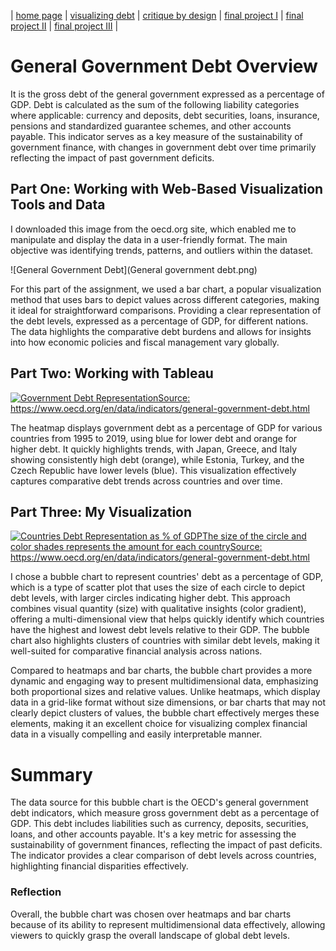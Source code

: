 | [home page](https://dsahil12.github.io/SahilDesai-Portfolio/) | [visualizing debt](visualizing-government-debt) | [critique by design](critique-by-design) | [final project I](final-project-part-one) | [final project II](final-project-part-two) | [final project III](final-project-part-three) |

# General Government Debt Overview

It is the gross debt of the general government expressed as a percentage of GDP. Debt is calculated as the sum of the following liability categories where applicable: currency and deposits, debt securities, loans, insurance, pensions and standardized guarantee schemes, and other accounts payable. This indicator serves as a key measure of the sustainability of government finance, with changes in government debt over time primarily reflecting the impact of past government deficits.

## Part One: Working with Web-Based Visualization Tools and Data

I downloaded this image from the oecd.org site, which enabled me to manipulate and display the data in a user-friendly format. The main objective was identifying trends, patterns, and outliers within the dataset.


![General Government Debt](General government debt.png)

For this part of the assignment, we used a bar chart, a popular visualization method that uses bars to depict values across different categories, making it ideal for straightforward comparisons. Providing a clear representation of the debt levels, expressed as a percentage of GDP, for different nations. The data highlights the comparative debt burdens and allows for insights into how economic policies and fiscal management vary globally.

## Part Two: Working with Tableau

<div class='tableauPlaceholder' id='viz1726003418336' style='position: relative'>
  <noscript>
    <a href='#'>
    <img alt='Government Debt RepresentationSource: https:&#47;&#47;www.oecd.org&#47;en&#47;data&#47;indicators&#47;general-government-debt.html ' src='https:&#47;&#47;public.tableau.com&#47;static&#47;images&#47;Go&#47;GovernmentDebtRepresentationHeatmap&#47;GovernmentDebtRepresentation&#47;1_rss.png' style='border: none' />
    </a>
  </noscript>
  <object class='tableauViz'  style='display:none;'>
      <param name='host_url' value='https%3A%2F%2Fpublic.tableau.com%2F' /> 
    <param name='embed_code_version' value='3' /> 
    <param name='site_root' value='' />
    <param name='name' value='GovernmentDebtRepresentationHeatmap&#47;GovernmentDebtRepresentation' />
    <param name='tabs' value='no' />
    <param name='toolbar' value='yes' />
    <param name='static_image' value='https:&#47;&#47;public.tableau.com&#47;static&#47;images&#47;Go&#47;GovernmentDebtRepresentationHeatmap&#47;GovernmentDebtRepresentation&#47;1.png' /> 
    <param name='animate_transition' value='yes' />
    <param name='display_static_image' value='yes' />
    <param name='display_spinner' value='yes' />
    <param name='display_overlay' value='yes' />
    <param name='display_count' value='yes' />
    <param name='language' value='en-US' />
    <param name='filter' value='publish=yes' />
  </object></div>                
  <script type='text/javascript'>                    
    var divElement = document.getElementById('viz1726003418336');                    
    var vizElement = divElement.getElementsByTagName('object')[0];                    
    vizElement.style.width='100%';vizElement.style.height=(divElement.offsetWidth*0.75)+'px';                    
    var scriptElement = document.createElement('script');                    
    scriptElement.src = 'https://public.tableau.com/javascripts/api/viz_v1.js';                    
    vizElement.parentNode.insertBefore(scriptElement, vizElement);                
  </script>

The heatmap displays government debt as a percentage of GDP for various countries from 1995 to 2019, using blue for lower debt and orange for higher debt. It quickly highlights trends, with Japan, Greece, and Italy showing consistently high debt (orange), while Estonia, Turkey, and the Czech Republic have lower levels (blue). This visualization effectively captures comparative debt trends across countries and over time.


## Part Three: My Visualization

<div class='tableauPlaceholder' id='viz1726011067335' style='position: relative'>
  <noscript>
    <a href='#'>
      <img alt='Countries Debt Representation as % of GDPThe size of the circle and color shades represents the amount for each countrySource: https:&#47;&#47;www.oecd.org&#47;en&#47;data&#47;indicators&#47;general-government-debt.html ' src='https:&#47;&#47;public.tableau.com&#47;static&#47;images&#47;Co&#47;CountriesDebtRepresentation&#47;CountriesDebtRepresentationasofGDP&#47;1_rss.png' style='border: none' />
    </a>
  </noscript>
  <object class='tableauViz'  style='display:none;'>
    <param name='host_url' value='https%3A%2F%2Fpublic.tableau.com%2F' /> 
    <param name='embed_code_version' value='3' /> <param name='site_root' value='' />
    <param name='name' value='CountriesDebtRepresentation&#47;CountriesDebtRepresentationasofGDP' />
    <param name='tabs' value='no' />
    <param name='toolbar' value='yes' />
    <param name='static_image' value='https:&#47;&#47;public.tableau.com&#47;static&#47;images&#47;Co&#47;CountriesDebtRepresentation&#47;CountriesDebtRepresentationasofGDP&#47;1.png' /> 
    <param name='animate_transition' value='yes' />
    <param name='display_static_image' value='yes' />
    <param name='display_spinner' value='yes' />
    <param name='display_overlay' value='yes' />
    <param name='display_count' value='yes' />
    <param name='language' value='en-US' />
    <param name='filter' value='publish=yes' />
  </object></div>                
  <script type='text/javascript'>                    
    var divElement = document.getElementById('viz1726011067335');                    
    var vizElement = divElement.getElementsByTagName('object')[0];                    
    vizElement.style.width='100%';vizElement.style.height=(divElement.offsetWidth*0.75)+'px';                    
    var scriptElement = document.createElement('script');                    
    scriptElement.src = 'https://public.tableau.com/javascripts/api/viz_v1.js';                    
    vizElement.parentNode.insertBefore(scriptElement, vizElement);                
  </script>


I chose a bubble chart to represent countries' debt as a percentage of GDP, which is a type of scatter plot that uses the size of each circle to depict debt levels, with larger circles indicating higher debt. This approach combines visual quantity (size) with qualitative insights (color gradient), offering a multi-dimensional view that helps quickly identify which countries have the highest and lowest debt levels relative to their GDP. The bubble chart also highlights clusters of countries with similar debt levels, making it well-suited for comparative financial analysis across nations.

Compared to heatmaps and bar charts, the bubble chart provides a more dynamic and engaging way to present multidimensional data, emphasizing both proportional sizes and relative values. Unlike heatmaps, which display data in a grid-like format without size dimensions, or bar charts that may not clearly depict clusters of values, the bubble chart effectively merges these elements, making it an excellent choice for visualizing complex financial data in a visually compelling and easily interpretable manner.

# Summary
The data source for this bubble chart is the OECD's general government debt indicators, which measure gross government debt as a percentage of GDP. This debt includes liabilities such as currency, deposits, securities, loans, and other accounts payable. It's a key metric for assessing the sustainability of government finances, reflecting the impact of past deficits. The indicator provides a clear comparison of debt levels across countries, highlighting financial disparities effectively.

### Reflection
Overall, the bubble chart was chosen over heatmaps and bar charts because of its ability to represent multidimensional data effectively, allowing viewers to quickly grasp the overall landscape of global debt levels.

